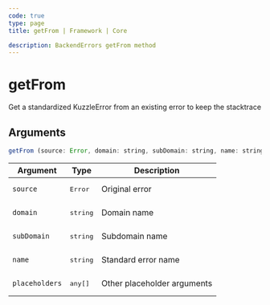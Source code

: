 ```yaml
---
code: true
type: page
title: getFrom | Framework | Core

description: BackendErrors getFrom method
---
```


# getFrom

<SinceBadge version="2.17.1" />

Get a standardized KuzzleError from an existing error to keep the stacktrace

## Arguments

```js
getFrom (source: Error, domain: string, subDomain: string, name: string, placeholders: any[]): KuzzleError
```

| Argument       | Type              | Description                 |
| -------------- | ----------------- | --------------------------- |
| `source`       | <pre>Error</pre>  | Original error              |
| `domain`       | <pre>string</pre> | Domain name                 |
| `subDomain`    | <pre>string</pre> | Subdomain name              |
| `name`         | <pre>string</pre> | Standard error name         |
| `placeholders` | <pre>any[]</pre>  | Other placeholder arguments |

